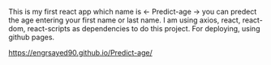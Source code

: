 This is my first react app which name is <- Predict-age ->
you can predect the age entering your first name or last name.
I am using axios, react, react-dom, react-scripts as dependencies to 
do this project.
For deploying, using github pages.

https://engrsayed90.github.io/Predict-age/
